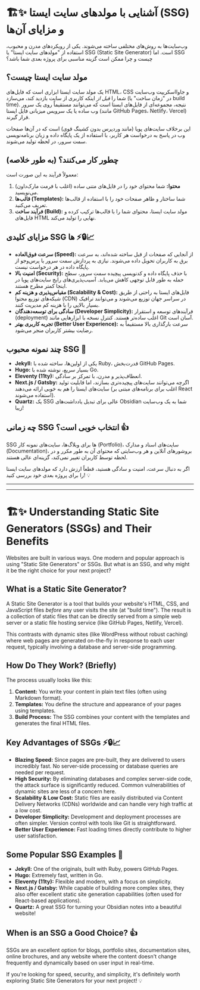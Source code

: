 # 🏗️✨ آشنایی با مولدهای سایت ایستا (SSG) و مزایای آن‌ها

وب‌سایت‌ها به روش‌های مختلفی ساخته می‌شوند. یکی از رویکردهای مدرن و محبوب، استفاده از "مولدهای سایت ایستا" یا SSG (Static Site Generator) است. اما SSG چیست و چرا ممکن است گزینه مناسبی برای پروژه بعدی شما باشد؟

## مولد سایت ایستا چیست؟

یک مولد سایت ایستا ابزاری است که فایل‌های HTML، CSS و جاوااسکریپت وب‌سایت شما را *قبل از* اینکه کاربری از سایت بازدید کند، می‌سازد (در "زمان ساخت" یا build time). نتیجه، مجموعه‌ای از فایل‌های ایستا است که می‌توانند مستقیماً روی یک سرور وب ساده یا یک سرویس میزبانی فایل ایستا (مانند GitHub Pages، Netlify، Vercel) قرار گیرند.

این برخلاف سایت‌های پویا (مانند وردپرس بدون کشینگ قوی) است که در آن‌ها صفحات وب در پاسخ به درخواست هر کاربر، با استفاده از یک پایگاه داده و زبان برنامه‌نویسی سمت سرور، در لحظه تولید می‌شوند.

## چطور کار می‌کنند؟ (به طور خلاصه)

معمولاً فرآیند به این صورت است:

1.  **محتوا:** شما محتوای خود را در فایل‌های متنی ساده (اغلب با فرمت مارک‌داون) می‌نویسید.
2.  **قالب‌ها (Templates):** شما ساختار و ظاهر صفحات خود را با استفاده از قالب‌ها تعریف می‌کنید.
3.  **فرآیند ساخت (Build):** مولد سایت ایستا، محتوای شما را با قالب‌ها ترکیب کرده و فایل‌های HTML نهایی را تولید می‌کند.

## مزایای کلیدی SSG ها ⚡🔒📈

*   **سرعت فوق‌العاده (Speed):** از آنجایی که صفحات از قبل ساخته شده‌اند، به سرعت برق به کاربران تحویل داده می‌شوند. نیازی به پردازش سمت سرور یا پرس‌وجو از پایگاه داده در هر درخواست نیست.
*   **امنیت بالا (Security):** با حذف پایگاه داده و کدنویسی پیچیده سمت سرور، سطح حمله به طور قابل توجهی کاهش می‌یابد. آسیب‌پذیری‌های رایج سایت‌های پویا در اینجا کمتر مطرح هستند.
*   **مقیاس‌پذیری و هزینه کم (Scalability & Cost):** فایل‌های ایستا به راحتی از طریق شبکه‌های توزیع محتوا (CDN) در سراسر جهان توزیع می‌شوند و می‌توانند ترافیک بسیار بالایی را با هزینه کم مدیریت کنند.
*   **سادگی برای توسعه‌دهندگان (Developer Simplicity):** فرآیندهای توسعه و استقرار (deployment) اغلب ساده‌تر هستند. کنترل نسخه با ابزارهایی مانند Git آسان است.
*   **تجربه کاربری بهتر (Better User Experience):** سرعت بارگذاری بالا مستقیماً به رضایت بیشتر کاربران منجر می‌شود.

## چند نمونه محبوب SSG 🚀

*   **Jekyll:** یکی از اولین‌ها، ساخته شده با Ruby، قدرت‌بخش GitHub Pages.
*   **Hugo:** بسیار سریع، نوشته شده با Go.
*   **Eleventy (11ty):** انعطاف‌پذیر و مدرن، با تمرکز بر سادگی.
*   **Next.js / Gatsby:** اگرچه می‌توانند سایت‌های پیچیده‌تری بسازند، اما قابلیت تولید سایت‌های ایستا را هم به خوبی ارائه می‌دهند (اغلب برای برنامه‌های مبتنی بر React استفاده می‌شوند).
*   **Quartz:** یک SSG عالی برای تبدیل یادداشت‌های Obsidian شما به یک وب‌سایت زیبا!

## چه زمانی SSG انتخاب خوبی است؟ 👍

SSG ها برای وبلاگ‌ها، سایت‌های نمونه کار (Portfolio)، سایت‌های اسناد و مدارک (Documentation)، بروشورهای آنلاین و هر وب‌سایتی که محتوای آن به طور مکرر و در لحظه توسط کاربران تغییر نمی‌کند، گزینه‌ای عالی هستند.

اگر به دنبال سرعت، امنیت و سادگی هستید، قطعاً ارزش دارد که مولدهای سایت ایستا را برای پروژه بعدی خود بررسی کنید! 💡

---
---

# 🏗️✨ Understanding Static Site Generators (SSGs) and Their Benefits

Websites are built in various ways. One modern and popular approach is using "Static Site Generators" or SSGs. But what is an SSG, and why might it be the right choice for your next project?

## What is a Static Site Generator?

A Static Site Generator is a tool that builds your website's HTML, CSS, and JavaScript files *before* any user visits the site (at "build time"). The result is a collection of static files that can be directly served from a simple web server or a static file hosting service (like GitHub Pages, Netlify, Vercel).

This contrasts with dynamic sites (like WordPress without robust caching) where web pages are generated on-the-fly in response to each user request, typically involving a database and server-side programming.

## How Do They Work? (Briefly)

The process usually looks like this:

1.  **Content:** You write your content in plain text files (often using Markdown format).
2.  **Templates:** You define the structure and appearance of your pages using templates.
3.  **Build Process:** The SSG combines your content with the templates and generates the final HTML files.

## Key Advantages of SSGs ⚡🔒📈

*   **Blazing Speed:** Since pages are pre-built, they are delivered to users incredibly fast. No server-side processing or database queries are needed per request.
*   **High Security:** By eliminating databases and complex server-side code, the attack surface is significantly reduced. Common vulnerabilities of dynamic sites are less of a concern here.
*   **Scalability & Low Cost:** Static files are easily distributed via Content Delivery Networks (CDNs) worldwide and can handle very high traffic at a low cost.
*   **Developer Simplicity:** Development and deployment processes are often simpler. Version control with tools like Git is straightforward.
*   **Better User Experience:** Fast loading times directly contribute to higher user satisfaction.

## Some Popular SSG Examples 🚀

*   **Jekyll:** One of the originals, built with Ruby, powers GitHub Pages.
*   **Hugo:** Extremely fast, written in Go.
*   **Eleventy (11ty):** Flexible and modern, with a focus on simplicity.
*   **Next.js / Gatsby:** While capable of building more complex sites, they also offer excellent static site generation capabilities (often used for React-based applications).
*   **Quartz:** A great SSG for turning your Obsidian notes into a beautiful website!

## When is an SSG a Good Choice? 👍

SSGs are an excellent option for blogs, portfolio sites, documentation sites, online brochures, and any website where the content doesn't change frequently and dynamically based on user input in real-time.

If you're looking for speed, security, and simplicity, it's definitely worth exploring Static Site Generators for your next project! 💡